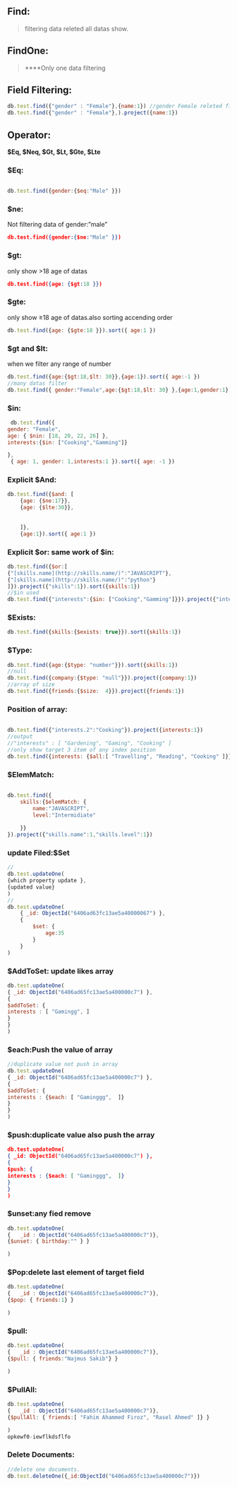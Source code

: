 ## **Find:**

> filtering data releted all datas show.
> 

## **FindOne:**

> ****Only one data filtering
> 

## **Field Filtering:**

```jsx
db.test.find({"gender" : "Female"},{name:1}) //gender Female releted filter but only name value are show
db.test.find({"gender" : "Female"},).project({name:1})
```

## **Operator:**

**$Eq, $Neq, $Gt, $Lt, $Gte, $Lte**

### **$Eq:**

```jsx

db.test.find({gender:{$eq:"Male" }})
```

### $ne:

Not filtering data of  gender:”male” 

```json
db.test.find({gender:{$ne:"Male" }})
```

### $gt:

only show >18 age of datas

```json
db.test.find({age: {$gt:18 }})
```

### $gte:

only show ≥18 age of datas.also sorting accending order

```jsx
db.test.find({age: {$gte:18 }}).sort({ age:1 })
```

### $gt and $lt:

when we filter any range of number 

```jsx
db.test.find({age:{$gt:18,$lt: 30}},{age:1}).sort({ age:-1 })
//many datas filter
db.test.find({ gender:"Female",age:{$gt:18,$lt: 30} },{age:1,gender:1}).sort({ age:-1 })
```

### $in:

```jsx
 db.test.find({
gender: "Female",
age: { $nin: [18, 20, 22, 26] },
interests:{$in: ["Cooking","Gamming"]}

},
 { age: 1, gender: 1,interests:1 }).sort({ age: -1 })

```

### **Explicit $And:**

```jsx
db.test.find({$and: [
    {age: {$ne:17}},
    {age: {$lte:30}},
    
    
    ]},
    {age:1}).sort({ age:1 })
```

### **Explicit $or: same work of** $in:

```jsx
db.test.find({$or:[
{"[skills.name](http://skills.name/)":"JAVASCRIPT"},
{"[skills.name](http://skills.name/)":"python"}
]}).project({"skills":1}).sort({skills:1})
//$in used
db.test.find({"interests":{$in: ["Cooking","Gamming"]}}).project({"interests":1}).sort({skills:1})
```

### **$Exists:**

```jsx
db.test.find({skills:{$exists: true}}).sort({skills:1})
```

### **$Type:**

```jsx
db.test.find({age:{$type: "number"}}).sort({skills:1})
//null
db.test.find({company:{$type: "null"}}).project({company:1})
//array of size
db.test.find({friends:{$size:  4}}).project({friends:1})
```

### Position of array:

```jsx

db.test.find({"interests.2":"Cooking"}).project({interests:1})
//output
//"interests" : [ "Gardening", "Gaming", "Cooking" ]
//only show target 3 item of any index position
db.test.find({interests: {$all:[ "Travelling", "Reading", "Cooking" ]}}).project({interests:1})
```

### **$ElemMatch:**

```jsx

db.test.find({
    skills:{$elemMatch: {
        name:"JAVASCRIPT",
        level:"Intermidiate"
        
    }}
}).project({"skills.name":1,"skills.level":1})
```

### update Filed:**$Set**

```jsx
//
db.test.updateOne(
{which property update },
{updated value}
)
//
db.test.updateOne(
    { _id: ObjectId("6406ad63fc13ae5a40000067") },
    {
        $set: {
            age:35
        }
    }
)
```

### **$AddToSet: update likes array**

```jsx
db.test.updateOne(
{ _id: ObjectId("6406ad65fc13ae5a400000c7") },
{
$addToSet: {
interests : [ "Gamingg", ]
}
}
)
```

### $each:Push the value of array

```jsx
//duplicate value not push in array
db.test.updateOne(
{ _id: ObjectId("6406ad65fc13ae5a400000c7") },
{
$addToSet: {
interests : {$each: [ "Gaminggg",  ]}
}
}
)
```

### $push:duplicate value also push the array

```json
db.test.updateOne(
{ _id: ObjectId("6406ad65fc13ae5a400000c7") },
{
$push: {
interests : {$each: [ "Gaminggg",  ]}
}
}
)
```

### $unset:any fied remove

```jsx
db.test.updateOne(
{	_id : ObjectId("6406ad65fc13ae5a400000c7")},
{$unset: { birthday:"" } }

)

```

### **$Pop:delete last element of target field**

```jsx
db.test.updateOne(
{	_id : ObjectId("6406ad65fc13ae5a400000c7")},
{$pop: { friends:1} }

)

```

### $pull:

```jsx
db.test.updateOne(
{	_id : ObjectId("6406ad65fc13ae5a400000c7")},
{$pull: { friends:"Najmus Sakib"} }

)

```

### **$PullAll:**

```jsx
db.test.updateOne(
{	_id : ObjectId("6406ad65fc13ae5a400000c7")},
{$pullAll: { friends:[ "Fahim Ahammed Firoz", "Rasel Ahmed" ]} }

)
opkewf0-iewflkdsflfo
```

### **Delete Documents:**

```jsx
//delete one documents.
db.test.deleteOne({_id:ObjectId("6406ad65fc13ae5a400000c7")})
```
